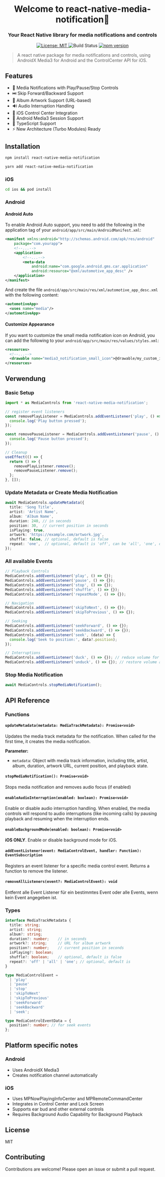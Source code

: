 <h1 align="center">
    Welcome to react-native-media-notification👋<br />
</h1>
<h3 align="center">
    Your React Native library for media notifications and controls
</h3>
<p align="center">
    <a href="LICENSE" target="_blank">
      <img alt="License: MIT" src="https://img.shields.io/badge/License-MIT-green.svg?style=for-the-badge" />
    </a>
    <img alt="Build Status" src="https://img.shields.io/github/actions/workflow/status/mbpictures/react-native-media-notification/ci.yml?style=for-the-badge" />
    <a href="https://badge.fury.io/js/react-native-media-notification">
        <img src="https://img.shields.io/npm/v/react-native-media-notification?style=for-the-badge" alt="npm version">
    </a>
</p>

> A react native package for media notifications and controls, using AndroidX Media3 for Android and the ControlCenter API for iOS.

## Features

- 🎵 Media Notifications with Play/Pause/Stop Controls
- ⏭️ Skip Forward/Backward Support
- 🎨 Album Artwork Support (URL-based)
- 🔊 Audio Interruption Handling
- 📱 iOS Control Center Integration
- 🤖 Android Media3 Session Support
- 🎯 TypeScript Support
- ⚡ New Architecture (Turbo Modules) Ready

## Installation

```bash
npm install react-native-media-notification
```

```bash
yarn add react-native-media-notification
```

### iOS

```bash
cd ios && pod install
```

### Android

#### Android Auto
To enable Android Auto support, you need to add the following in the application tag of your `android/app/src/main/AndroidManifest.xml`:

```xml
<manifest xmlns:android="http://schemas.android.com/apk/res/android"
    package="com.yourapp">
    <!--...-->
    <application>
        <!--...-->
        <meta-data
            android:name="com.google.android.gms.car.application"
            android:resource="@xml/automotive_app_desc" />
    </application>
</manifest>
```

And create the file `android/app/src/main/res/xml/automotive_app_desc.xml` with the following content:

```xml
<automotiveApp>
  <uses name="media"/>
</automotiveApp>
```

#### Customize Appearance

If you want to customize the small media notification icon on Android, you can add the following to your `android/app/src/main/res/values/styles.xml`:

```xml
<resources>
  <!--...-->
  <drawable name="media3_notification_small_icon">@drawable/my_custom_icon</drawable>
</resources>
```

## Verwendung

### Basic Setup

```typescript
import * as MediaControls from 'react-native-media-notification';

// register event listeners
const removePlayListener = MediaControls.addEventListener('play', () => {
  console.log('Play button pressed');
});

const removePauseListener = MediaControls.addEventListener('pause', () => {
  console.log('Pause button pressed');
});

// Cleanup
useEffect(() => {
  return () => {
    removePlayListener.remove();
    removePauseListener.remove();
  };
}, []);
```

### Update Metadata or Create Media Notification

```typescript
await MediaControls.updateMetadata({
  title: 'Song Title',
  artist: 'Artist Name',
  album: 'Album Name',
  duration: 240, // in seconds
  position: 30,  // current position in seconds
  isPlaying: true,
  artwork: 'https://example.com/artwork.jpg',
  shuffle: false, // optional, default is false
  repeat: 'one',  // optional, default is 'off', can be 'all', 'one', or 'off'
});
```

### All available Events

```typescript
// Playback Controls
MediaControls.addEventListener('play', () => {});
MediaControls.addEventListener('pause', () => {});
MediaControls.addEventListener('stop', () => {});
MediaControls.addEventListener('shuffle', () => {});
MediaControls.addEventListener('repeatMode', () => {});

// Navigation
MediaControls.addEventListener('skipToNext', () => {});
MediaControls.addEventListener('skipToPrevious', () => {});

// Seeking
MediaControls.addEventListener('seekForward', () => {});
MediaControls.addEventListener('seekBackward', () => {});
MediaControls.addEventListener('seek', (data) => {
  console.log('Seek to position:', data?.position);
});

// Interruptions
MediaControls.addEventListener('duck', () => {}); // reduce volume for interruption
MediaControls.addEventListener('unduck', () => {}); // restore volume after interruption
```

### Stop Media Notification

```typescript
await MediaControls.stopMediaNotification();
```

## API Reference

### Functions

#### `updateMetadata(metadata: MediaTrackMetadata): Promise<void>`

Updates the media track metadata for the notification. When called for the first time, it creates the media notification.

**Parameter:**
- `metadata`: Object with media track information, including title, artist, album, duration, artwork URL, current position, and playback state.

#### `stopMediaNotification(): Promise<void>`

Stops media notification and removes audio focus (if enabled)

#### `enableAudioInterruption(enabled: boolean): Promise<void>`

Enable or disable audio interruption handling. When enabled, the media controls will respond to audio interruptions (like incoming calls) by pausing playback and resuming when the interruption ends.

#### `enableBackgroundMode(enabled: boolean): Promise<void>`

**iOS ONLY**. Enable or disable background mode for iOS.

#### `addEventListener(event: MediaControlEvent, handler: Function): EventSubscription`

Registers an event listener for a specific media control event. Returns a function to remove the listener.

#### `removeAllListeners(event?: MediaControlEvent): void`

Entfernt alle Event Listener für ein bestimmtes Event oder alle Events, wenn kein Event angegeben ist.

### Types

```typescript
interface MediaTrackMetadata {
  title: string;
  artist: string;
  album?: string;
  duration?: number;    // in seconds
  artwork?: string;     // URL for album artwork
  position?: number;    // current position in seconds
  isPlaying?: boolean;
  shuffle?: boolean;    // optional, default is false
  repeat?: 'off' | 'all' | 'one'; // optional, default is
}

type MediaControlEvent =
  | 'play'
  | 'pause'
  | 'stop'
  | 'skipToNext'
  | 'skipToPrevious'
  | 'seekForward'
  | 'seekBackward'
  | 'seek';

type MediaControlEventData = {
  position?: number; // for seek events
};
```

## Platform specific notes

### Android

- Uses AndroidX Media3
- Creates notification channel automatically

### iOS

- Uses MPNowPlayingInfoCenter and MPRemoteCommandCenter
- Integrates in Control Center and Lock Screen
- Supports ear bud and other external controls
- Requires Background Audio Capability for Background Playback

## License

MIT

## Contributing

Contributions are welcome! Please open an issue or submit a pull request.
